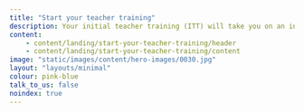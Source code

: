 ```yaml
---
title: "Start your teacher training"
description: Your initial teacher training (ITT) will take you on an incredible journey into the classroom.   
content:
    - content/landing/start-your-teacher-training/header
    - content/landing/start-your-teacher-training/content
image: "static/images/content/hero-images/0030.jpg"
layout: "layouts/minimal"
colour: pink-blue
talk_to_us: false
noindex: true
---
```

